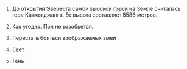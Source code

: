 1. До открытия Эвереста самой высокой горой на Земле считалась гора Канченджанга. Ее высота составляет 8586 метров.

2. Как угодно. Пол не разобьется.

3. Перестать бояться воображаемых змей

4. Свет

5. Тень
